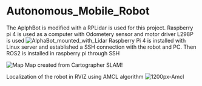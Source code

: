# Autonomous_Mobile_Robot
The AplphBot is modified with a RPLidar is used for this project. Raspberry pi 4 is used as a computer with Odometery sensor and motor driver L298P is used
![AlphaBot_mounted_with_Lidar](https://user-images.githubusercontent.com/72196976/212920215-7c251826-d0e8-4d1a-9a20-3ca498d1a21f.jpg)
Raspberry Pi 4 is installed with Linux server and established a SSH connection with the robot and PC. Then ROS2 is installed in raspberry pi through SSH

![Map](https://user-images.githubusercontent.com/72196976/212929773-82182e74-52db-4e02-94a7-9b952dedac54.jpg)
Map created from Cartographer SLAM!


Localization of the robot in RVIZ using AMCL algorithm 
![1200px-Amcl](https://user-images.githubusercontent.com/72196976/212930341-e1f50a36-b895-413e-a17b-89fcd3ae22b4.jpg)
